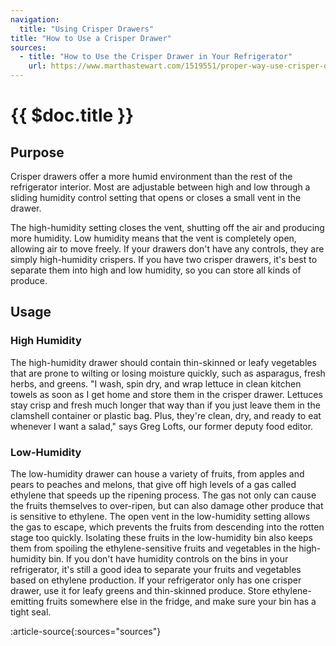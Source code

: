 ```yaml
---
navigation:
  title: "Using Crisper Drawers"
title: "How to Use a Crisper Drawer"
sources:
  - title: "How to Use the Crisper Drawer in Your Refrigerator"
    url: https://www.marthastewart.com/1519551/proper-way-use-crisper-drawer-your-refrigerator
---
```


# {{ $doc.title }}

## Purpose

Crisper drawers offer a more humid environment than the rest of the refrigerator interior. Most are adjustable between high and low through a sliding humidity control setting that opens or closes a small vent in the drawer.

The high-humidity setting closes the vent, shutting off the air and producing more humidity. Low humidity means that the vent is completely open, allowing air to move freely. If your drawers don't have any controls, they are simply high-humidity crispers. If you have two crisper drawers, it's best to separate them into high and low humidity, so you can store all kinds of produce.

## Usage

### High Humidity

The high-humidity drawer should contain thin-skinned or leafy vegetables that are prone to wilting or losing moisture quickly, such as asparagus, fresh herbs, and greens. "I wash, spin dry, and wrap lettuce in clean kitchen towels as soon as I get home and store them in the crisper drawer. Lettuces stay crisp and fresh much longer that way than if you just leave them in the clamshell container or plastic bag. Plus, they're clean, dry, and ready to eat whenever I want a salad," says Greg Lofts, our former deputy food editor.

### Low-Humidity

The low-humidity drawer can house a variety of fruits, from apples and pears to peaches and melons, that give off high levels of a gas called ethylene that speeds up the ripening process. The gas not only can cause the fruits themselves to over-ripen, but can also damage other produce that is sensitive to ethylene. The open vent in the low-humidity setting allows the gas to escape, which prevents the fruits from descending into the rotten stage too quickly. Isolating these fruits in the low-humidity bin also keeps them from spoiling the ethylene-sensitive fruits and vegetables in the high-humidity bin.
If you don't have humidity controls on the bins in your refrigerator, it's still a good idea to separate your fruits and vegetables based on ethylene production. If your refrigerator only has one crisper drawer, use it for leafy greens and thin-skinned produce. Store ethylene-emitting fruits somewhere else in the fridge, and make sure your bin has a tight seal.

:article-source{:sources="sources"}
